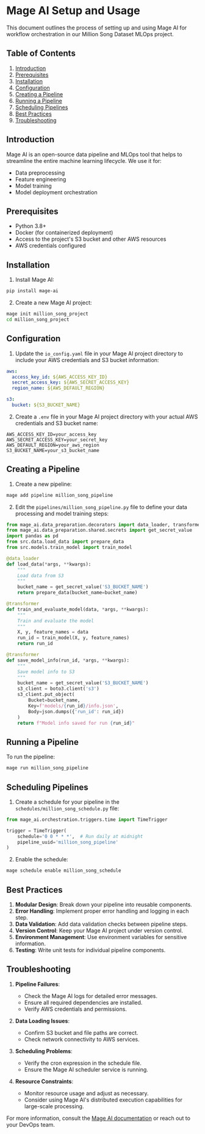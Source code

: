 # Mage AI Setup and Usage

This document outlines the process of setting up and using Mage AI for workflow orchestration in our Million Song Dataset MLOps project.

## Table of Contents
1. [Introduction](#introduction)
2. [Prerequisites](#prerequisites)
3. [Installation](#installation)
4. [Configuration](#configuration)
5. [Creating a Pipeline](#creating-a-pipeline)
6. [Running a Pipeline](#running-a-pipeline)
7. [Scheduling Pipelines](#scheduling-pipelines)
8. [Best Practices](#best-practices)
9. [Troubleshooting](#troubleshooting)

## Introduction

Mage AI is an open-source data pipeline and MLOps tool that helps to streamline the entire machine learning lifecycle. We use it for:
- Data preprocessing
- Feature engineering
- Model training
- Model deployment orchestration

## Prerequisites

- Python 3.8+
- Docker (for containerized deployment)
- Access to the project's S3 bucket and other AWS resources
- AWS credentials configured

## Installation

1. Install Mage AI:

```bash
pip install mage-ai
```

2. Create a new Mage AI project:

```bash
mage init million_song_project
cd million_song_project
```

## Configuration

1. Update the `io_config.yaml` file in your Mage AI project directory to include your AWS credentials and S3 bucket information:

```yaml
aws:
  access_key_id: ${AWS_ACCESS_KEY_ID}
  secret_access_key: ${AWS_SECRET_ACCESS_KEY}
  region_name: ${AWS_DEFAULT_REGION}

s3:
  bucket: ${S3_BUCKET_NAME}
```

2. Create a `.env` file in your Mage AI project directory with your actual AWS credentials and S3 bucket name:

```
AWS_ACCESS_KEY_ID=your_access_key
AWS_SECRET_ACCESS_KEY=your_secret_key
AWS_DEFAULT_REGION=your_aws_region
S3_BUCKET_NAME=your_s3_bucket_name
```

## Creating a Pipeline

1. Create a new pipeline:

```bash
mage add pipeline million_song_pipeline
```

2. Edit the `pipelines/million_song_pipeline.py` file to define your data processing and model training steps:

```python
from mage_ai.data_preparation.decorators import data_loader, transformer
from mage_ai.data_preparation.shared.secrets import get_secret_value
import pandas as pd
from src.data.load_data import prepare_data
from src.models.train_model import train_model

@data_loader
def load_data(*args, **kwargs):
    """
    Load data from S3
    """
    bucket_name = get_secret_value('S3_BUCKET_NAME')
    return prepare_data(bucket_name=bucket_name)

@transformer
def train_and_evaluate_model(data, *args, **kwargs):
    """
    Train and evaluate the model
    """
    X, y, feature_names = data
    run_id = train_model(X, y, feature_names)
    return run_id

@transformer
def save_model_info(run_id, *args, **kwargs):
    """
    Save model info to S3
    """
    bucket_name = get_secret_value('S3_BUCKET_NAME')
    s3_client = boto3.client('s3')
    s3_client.put_object(
        Bucket=bucket_name,
        Key=f'models/{run_id}/info.json',
        Body=json.dumps({'run_id': run_id})
    )
    return f"Model info saved for run {run_id}"
```

## Running a Pipeline

To run the pipeline:

```bash
mage run million_song_pipeline
```

## Scheduling Pipelines

1. Create a schedule for your pipeline in the `schedules/million_song_schedule.py` file:

```python
from mage_ai.orchestration.triggers.time import TimeTrigger

trigger = TimeTrigger(
    schedule='0 0 * * *',  # Run daily at midnight
    pipeline_uuid='million_song_pipeline'
)
```

2. Enable the schedule:

```bash
mage schedule enable million_song_schedule
```

## Best Practices

1. **Modular Design**: Break down your pipeline into reusable components.
2. **Error Handling**: Implement proper error handling and logging in each step.
3. **Data Validation**: Add data validation checks between pipeline steps.
4. **Version Control**: Keep your Mage AI project under version control.
5. **Environment Management**: Use environment variables for sensitive information.
6. **Testing**: Write unit tests for individual pipeline components.

## Troubleshooting

1. **Pipeline Failures**:
   - Check the Mage AI logs for detailed error messages.
   - Ensure all required dependencies are installed.
   - Verify AWS credentials and permissions.

2. **Data Loading Issues**:
   - Confirm S3 bucket and file paths are correct.
   - Check network connectivity to AWS services.

3. **Scheduling Problems**:
   - Verify the cron expression in the schedule file.
   - Ensure the Mage AI scheduler service is running.

4. **Resource Constraints**:
   - Monitor resource usage and adjust as necessary.
   - Consider using Mage AI's distributed execution capabilities for large-scale processing.

For more information, consult the [Mage AI documentation](https://docs.mage.ai/) or reach out to your DevOps team.
